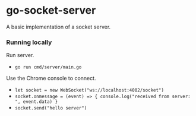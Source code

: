 # go-socket-server

A basic implementation of a socket server.

### Running locally

Run server.
- `go run cmd/server/main.go`

Use the Chrome console to connect.
- `let socket = new WebSocket("ws://localhost:4002/socket")`
- `socket.onmessage = (event) => { console.log("received from server: ", event.data) }`
- `socket.send("hello server")`